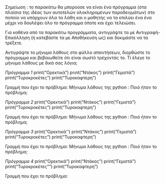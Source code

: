 Σημείωση : το παρακάτω θα μπορούσε να είναι ένα πρόγραμμα (στα πλαίσια της ιδέας των αυτοτελών ολοκληρομένων παραδειγμάτων) στο ποποίο να υπάρχουν όλα τα λάθη και ο μαθητής να τα επιλύει ένα ένα μέχρι να δουλέψει όλο το πρόγραμμα όποτε και έχει τελειώσει.

Για καθένα από τα παρακάτω προγράμματα, αντιγράψτε τα με Αντιγραφή-Επικόλληση (ή κατεβάστε τα με Αποθήκευση ως) και δοκιμάστε να τα τρέξετε.

Αντιγράψτε το μήνυμα λάθους στο φύλλο απαντήσεων, διορθώστε το πρόγραμμα και βεβαιωθείτε ότι είναι σωστό τρέχοντάς το. Τί έλεγε το μήνυμα λάθους με δικά σας λόγια;

*Πρόγραμμα 1*
print(“Ορεκτικά”)
prιnt(“Ντάκος”)
print(“Γεμιστά”)
print(“Τυροκροκέτες”)
print(“Τυροκαφτερη”)

Γραμμή που έχει το πρόβλημα:
Μήνυμα λάθους της python :
Ποιό ήταν το πρόβλημα;


*Πρόγραμμα 2*
print(“Ορεκτικά”)
print(“Ντάκος”)
  print(“Γεμιστά”)
print(“Τυροκροκέτες”)
print(“Τυροκαφτερη”)

Γραμμή που έχει το πρόβλημα:
Μήνυμα λάθους της python :
Ποιό ήταν το πρόβλημα;

*Πρόγραμμα 3*
print(“Ορεκτικά'')
print(“Ντάκος”)
print(“Γεμιστά”)
print(“Τυροκροκέτες”)
print(“Τυροκαφτερη”)

Γραμμή που έχει το πρόβλημα:
Μήνυμα λάθους της python :
Ποιό ήταν το πρόβλημα;

*Πρόγραμμα 4*
print(“Ορεκτικά”)
print(“Ντάκος”)
print(“Γεμιστά”)
print(“Τυροκροκέτες””)
print(“Τυροκαφτερη”)

Γραμμή που έχει το πρόβλημα:
